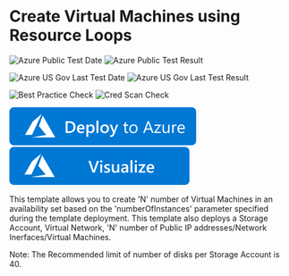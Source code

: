 # Create Virtual Machines using Resource Loops

![Azure Public Test Date](https://azurequickstartsservice.blob.core.windows.net/badges/201-vm-copy-index-loops/PublicLastTestDate.svg)
![Azure Public Test Result](https://azurequickstartsservice.blob.core.windows.net/badges/201-vm-copy-index-loops/PublicDeployment.svg)

![Azure US Gov Last Test Date](https://azurequickstartsservice.blob.core.windows.net/badges/201-vm-copy-index-loops/FairfaxLastTestDate.svg)
![Azure US Gov Last Test Result](https://azurequickstartsservice.blob.core.windows.net/badges/201-vm-copy-index-loops/FairfaxDeployment.svg)

![Best Practice Check](https://azurequickstartsservice.blob.core.windows.net/badges/201-vm-copy-index-loops/BestPracticeResult.svg)
![Cred Scan Check](https://azurequickstartsservice.blob.core.windows.net/badges/201-vm-copy-index-loops/CredScanResult.svg)

[![Deploy To Azure](https://raw.githubusercontent.com/Azure/azure-quickstart-templates/master/1-CONTRIBUTION-GUIDE/images/deploytoazure.svg?sanitize=true)]("https://portal.azure.com/#create/Microsoft.Template/uri/https%3A%2F%2Fraw.githubusercontent.com%2FAzure%2Fazure-quickstart-templates%2Fmaster%2F201-vm-copy-index-loops%2Fazuredeploy.json")  [![Visualize](https://raw.githubusercontent.com/Azure/azure-quickstart-templates/master/1-CONTRIBUTION-GUIDE/images/visualizebutton.svg?sanitize=true)]("http://armviz.io/#/?load=https%3A%2F%2Fraw.githubusercontent.com%2FAzure%2Fazure-quickstart-templates%2Fmaster%2F201-vm-copy-index-loops%2Fazuredeploy.json")

This template allows you to create 'N' number of Virtual Machines in an availability set based on the 'numberOfInstances' parameter specified during the template deployment. This template also deploys a Storage Account, Virtual Network, 'N' number of Public IP addresses/Network Inerfaces/Virtual Machines.

Note: The Recommended limit of number of disks per Storage Account is 40.


